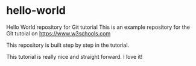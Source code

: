 # hello-world
Hello World repository for Git tutorial
This is an example repository for the Git tutoial on https://www.w3schools.com

This repository is built step by step in the tutorial.

This tutorial is really nice and straight forward. I love it! 
